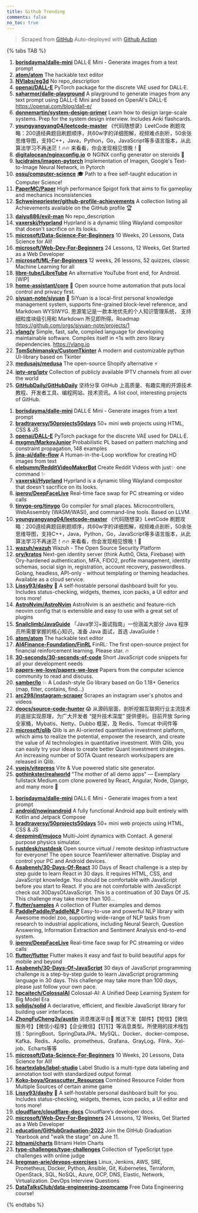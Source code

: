 ```yaml
---
title: Github Trending
comments: false
no_toc: true
---
```


> Scraped from [GitHub](https://github.com/trending)
Auto-deployed with [Github Action](https://docs.github.com/en/actions)

{% tabs TAB %}
<!-- tab Daily -->
1. [**borisdayma/dalle-mini**](https://github.com/borisdayma/dalle-mini)
DALL·E Mini - Generate images from a text prompt
2. [**atom/atom**](https://github.com/atom/atom)
The hackable text editor
3. [**NVlabs/eg3d**](https://github.com/NVlabs/eg3d)
No repo_description
4. [**openai/DALL-E**](https://github.com/openai/DALL-E)
PyTorch package for the discrete VAE used for DALL·E.
5. [**saharmor/dalle-playground**](https://github.com/saharmor/dalle-playground)
A playground to generate images from any text prompt using DALL-E Mini and based on OpenAI's DALL-E https://openai.com/blog/dall-e/
6. [**donnemartin/system-design-primer**](https://github.com/donnemartin/system-design-primer)
Learn how to design large-scale systems. Prep for the system design interview. Includes Anki flashcards.
7. [**youngyangyang04/leetcode-master**](https://github.com/youngyangyang04/leetcode-master)
《代码随想录》LeetCode 刷题攻略：200道经典题目刷题顺序，共60w字的详细图解，视频难点剖析，50余张思维导图，支持C++，Java，Python，Go，JavaScript等多语言版本，从此算法学习不再迷茫！🔥🔥 来看看，你会发现相见恨晚！🚀
8. [**digitalocean/nginxconfig.io**](https://github.com/digitalocean/nginxconfig.io)
⚙️ NGINX config generator on steroids 💉
9. [**lucidrains/imagen-pytorch**](https://github.com/lucidrains/imagen-pytorch)
Implementation of Imagen, Google's Text-to-Image Neural Network, in Pytorch
10. [**ossu/computer-science**](https://github.com/ossu/computer-science)
🎓 Path to a free self-taught education in Computer Science!
11. [**PaperMC/Paper**](https://github.com/PaperMC/Paper)
High performance Spigot fork that aims to fix gameplay and mechanics inconsistencies
12. [**Schweinepriester/github-profile-achievements**](https://github.com/Schweinepriester/github-profile-achievements)
A collection listing all Achievements available on the GitHub profile 🏆
13. [**daiyu886/evil-man**](https://github.com/daiyu886/evil-man)
No repo_description
14. [**vaxerski/Hyprland**](https://github.com/vaxerski/Hyprland)
Hyprland is a dynamic tiling Wayland compositor that doesn't sacrifice on its looks.
15. [**microsoft/Data-Science-For-Beginners**](https://github.com/microsoft/Data-Science-For-Beginners)
10 Weeks, 20 Lessons, Data Science for All!
16. [**microsoft/Web-Dev-For-Beginners**](https://github.com/microsoft/Web-Dev-For-Beginners)
24 Lessons, 12 Weeks, Get Started as a Web Developer
17. [**microsoft/ML-For-Beginners**](https://github.com/microsoft/ML-For-Beginners)
12 weeks, 26 lessons, 52 quizzes, classic Machine Learning for all
18. [**libre-tube/LibreTube**](https://github.com/libre-tube/LibreTube)
An alternative YouTube front end, for Android. [WIP]
19. [**home-assistant/core**](https://github.com/home-assistant/core)
🏡 Open source home automation that puts local control and privacy first.
20. [**siyuan-note/siyuan**](https://github.com/siyuan-note/siyuan)
📕 SiYuan is a local-first personal knowledge management system, supports fine-grained block-level reference, and Markdown WYSIWYG. 思源笔记是一款本地优先的个人知识管理系统， 支持细粒度块级引用和 Markdown 所见即所得。Roadmap https://github.com/orgs/siyuan-note/projects/1
21. [**vlang/v**](https://github.com/vlang/v)
Simple, fast, safe, compiled language for developing maintainable software. Compiles itself in <1s with zero library dependencies. https://vlang.io
22. [**TomSchimansky/CustomTkinter**](https://github.com/TomSchimansky/CustomTkinter)
A modern and customizable python UI-library based on Tkinter
23. [**medusajs/medusa**](https://github.com/medusajs/medusa)
The open-source Shopify alternative ⚡️
24. [**iptv-org/iptv**](https://github.com/iptv-org/iptv)
Collection of publicly available IPTV channels from all over the world
25. [**GitHubDaily/GitHubDaily**](https://github.com/GitHubDaily/GitHubDaily)
坚持分享 GitHub 上高质量、有趣实用的开源技术教程、开发者工具、编程网站、技术资讯。A list cool, interesting projects of GitHub.
<!-- endtab -->
<!-- tab Weekly -->
1. [**borisdayma/dalle-mini**](https://github.com/borisdayma/dalle-mini)
DALL·E Mini - Generate images from a text prompt
2. [**bradtraversy/50projects50days**](https://github.com/bradtraversy/50projects50days)
50+ mini web projects using HTML, CSS & JS
3. [**openai/DALL-E**](https://github.com/openai/DALL-E)
PyTorch package for the discrete VAE used for DALL·E.
4. [**mxgmn/MarkovJunior**](https://github.com/mxgmn/MarkovJunior)
Probabilistic PL based on pattern matching and constraint propagation, 148 examples
5. [**jina-ai/dalle-flow**](https://github.com/jina-ai/dalle-flow)
A Human-in-the-Loop workflow for creating HD images from text
6. [**elebumm/RedditVideoMakerBot**](https://github.com/elebumm/RedditVideoMakerBot)
Create Reddit Videos with just✨ one command ✨
7. [**vaxerski/Hyprland**](https://github.com/vaxerski/Hyprland)
Hyprland is a dynamic tiling Wayland compositor that doesn't sacrifice on its looks.
8. [**iperov/DeepFaceLive**](https://github.com/iperov/DeepFaceLive)
Real-time face swap for PC streaming or video calls
9. [**tinygo-org/tinygo**](https://github.com/tinygo-org/tinygo)
Go compiler for small places. Microcontrollers, WebAssembly (WASM/WASI), and command-line tools. Based on LLVM.
10. [**youngyangyang04/leetcode-master**](https://github.com/youngyangyang04/leetcode-master)
《代码随想录》LeetCode 刷题攻略：200道经典题目刷题顺序，共60w字的详细图解，视频难点剖析，50余张思维导图，支持C++，Java，Python，Go，JavaScript等多语言版本，从此算法学习不再迷茫！🔥🔥 来看看，你会发现相见恨晚！🚀
11. [**wazuh/wazuh**](https://github.com/wazuh/wazuh)
Wazuh - The Open Source Security Platform
12. [**ory/kratos**](https://github.com/ory/kratos)
Next-gen identity server (think Auth0, Okta, Firebase) with Ory-hardened authentication, MFA, FIDO2, profile management, identity schemas, social sign in, registration, account recovery, passwordless. Golang, headless, API-only - without templating or theming headaches. Available as a cloud service.
13. [**Lissy93/dashy**](https://github.com/Lissy93/dashy)
🚀 A self-hostable personal dashboard built for you. Includes status-checking, widgets, themes, icon packs, a UI editor and tons more!
14. [**AstroNvim/AstroNvim**](https://github.com/AstroNvim/AstroNvim)
AstroNvim is an aesthetic and feature-rich neovim config that is extensible and easy to use with a great set of plugins
15. [**Snailclimb/JavaGuide**](https://github.com/Snailclimb/JavaGuide)
「Java学习+面试指南」一份涵盖大部分 Java 程序员所需要掌握的核心知识。准备 Java 面试，首选 JavaGuide！
16. [**atom/atom**](https://github.com/atom/atom)
The hackable text editor
17. [**AI4Finance-Foundation/FinRL**](https://github.com/AI4Finance-Foundation/FinRL)
FinRL: The first open-source project for financial reinforcement learning. Please star. 🔥
18. [**30-seconds/30-seconds-of-code**](https://github.com/30-seconds/30-seconds-of-code)
Short JavaScript code snippets for all your development needs
19. [**papers-we-love/papers-we-love**](https://github.com/papers-we-love/papers-we-love)
Papers from the computer science community to read and discuss.
20. [**samber/lo**](https://github.com/samber/lo)
💥 A Lodash-style Go library based on Go 1.18+ Generics (map, filter, contains, find...)
21. [**arc298/instagram-scraper**](https://github.com/arc298/instagram-scraper)
Scrapes an instagram user's photos and videos
22. [**doocs/source-code-hunter**](https://github.com/doocs/source-code-hunter)
😱 从源码层面，剖析挖掘互联网行业主流技术的底层实现原理，为广大开发者 “提升技术深度” 提供便利。目前开放 Spring 全家桶，Mybatis、Netty、Dubbo 框架，及 Redis、Tomcat 中间件等
23. [**microsoft/qlib**](https://github.com/microsoft/qlib)
Qlib is an AI-oriented quantitative investment platform, which aims to realize the potential, empower the research, and create the value of AI technologies in quantitative investment. With Qlib, you can easily try your ideas to create better Quant investment strategies. An increasing number of SOTA Quant research works/papers are released in Qlib.
24. [**vuejs/vitepress**](https://github.com/vuejs/vitepress)
Vite & Vue powered static site generator.
25. [**gothinkster/realworld**](https://github.com/gothinkster/realworld)
"The mother of all demo apps" — Exemplary fullstack Medium.com clone powered by React, Angular, Node, Django, and many more 🏅
<!-- endtab -->
<!-- tab Monthly -->
1. [**borisdayma/dalle-mini**](https://github.com/borisdayma/dalle-mini)
DALL·E Mini - Generate images from a text prompt
2. [**android/nowinandroid**](https://github.com/android/nowinandroid)
A fully functional Android app built entirely with Kotlin and Jetpack Compose
3. [**bradtraversy/50projects50days**](https://github.com/bradtraversy/50projects50days)
50+ mini web projects using HTML, CSS & JS
4. [**deepmind/mujoco**](https://github.com/deepmind/mujoco)
Multi-Joint dynamics with Contact. A general purpose physics simulator.
5. [**rustdesk/rustdesk**](https://github.com/rustdesk/rustdesk)
Open source virtual / remote desktop infrastructure for everyone! The open source TeamViewer alternative. Display and control your PC and Android devices.
6. [**Asabeneh/30-Days-Of-React**](https://github.com/Asabeneh/30-Days-Of-React)
30 Days of React challenge is a step by step guide to learn React in 30 days. It requires HTML, CSS, and JavaScript knowledge. You should be comfortable with JavaScript before you start to React. If you are not comfortable with JavaScript check out 30DaysOfJavaScript. This is a continuation of 30 Days Of JS. This challenge may take more than 100…
7. [**flutter/samples**](https://github.com/flutter/samples)
A collection of Flutter examples and demos
8. [**PaddlePaddle/PaddleNLP**](https://github.com/PaddlePaddle/PaddleNLP)
Easy-to-use and powerful NLP library with Awesome model zoo, supporting wide-range of NLP tasks from research to industrial applications, including Neural Search, Question Answering, Information Extraction and Sentiment Analysis end-to-end system.
9. [**iperov/DeepFaceLive**](https://github.com/iperov/DeepFaceLive)
Real-time face swap for PC streaming or video calls
10. [**flutter/flutter**](https://github.com/flutter/flutter)
Flutter makes it easy and fast to build beautiful apps for mobile and beyond
11. [**Asabeneh/30-Days-Of-JavaScript**](https://github.com/Asabeneh/30-Days-Of-JavaScript)
30 days of JavaScript programming challenge is a step-by-step guide to learn JavaScript programming language in 30 days. This challenge may take more than 100 days, please just follow your own pace.
12. [**hpcaitech/ColossalAI**](https://github.com/hpcaitech/ColossalAI)
Colossal-AI: A Unified Deep Learning System for Big Model Era
13. [**solidjs/solid**](https://github.com/solidjs/solid)
A declarative, efficient, and flexible JavaScript library for building user interfaces.
14. [**ZhongFuCheng3y/austin**](https://github.com/ZhongFuCheng3y/austin)
消息推送平台📝 推送下发【邮件】【短信】【微信服务号】【微信小程序】【企业微信】【钉钉】等消息类型。所使用的技术栈包括：SpringBoot、SpringDataJPA、MySQL、Docker、docker-compose、Kafka、Redis、Apollo、prometheus、Grafana、GrayLog、Flink、Xxl-job、Echarts等等
15. [**microsoft/Data-Science-For-Beginners**](https://github.com/microsoft/Data-Science-For-Beginners)
10 Weeks, 20 Lessons, Data Science for All!
16. [**heartexlabs/label-studio**](https://github.com/heartexlabs/label-studio)
Label Studio is a multi-type data labeling and annotation tool with standardized output format
17. [**Koko-boya/Grasscutter_Resources**](https://github.com/Koko-boya/Grasscutter_Resources)
Combined Resource Folder from Multiple Sources of certain anime game
18. [**Lissy93/dashy**](https://github.com/Lissy93/dashy)
🚀 A self-hostable personal dashboard built for you. Includes status-checking, widgets, themes, icon packs, a UI editor and tons more!
19. [**cloudflare/cloudflare-docs**](https://github.com/cloudflare/cloudflare-docs)
Cloudflare’s developer docs.
20. [**microsoft/Web-Dev-For-Beginners**](https://github.com/microsoft/Web-Dev-For-Beginners)
24 Lessons, 12 Weeks, Get Started as a Web Developer
21. [**education/GitHubGraduation-2022**](https://github.com/education/GitHubGraduation-2022)
Join the GitHub Graduation Yearbook and "walk the stage" on June 11.
22. [**bitnami/charts**](https://github.com/bitnami/charts)
Bitnami Helm Charts
23. [**type-challenges/type-challenges**](https://github.com/type-challenges/type-challenges)
Collection of TypeScript type challenges with online judge
24. [**bregman-arie/devops-exercises**](https://github.com/bregman-arie/devops-exercises)
Linux, Jenkins, AWS, SRE, Prometheus, Docker, Python, Ansible, Git, Kubernetes, Terraform, OpenStack, SQL, NoSQL, Azure, GCP, DNS, Elastic, Network, Virtualization. DevOps Interview Questions
25. [**DataTalksClub/data-engineering-zoomcamp**](https://github.com/DataTalksClub/data-engineering-zoomcamp)
Free Data Engineering course!
<!-- endtab -->
{% endtabs %}
